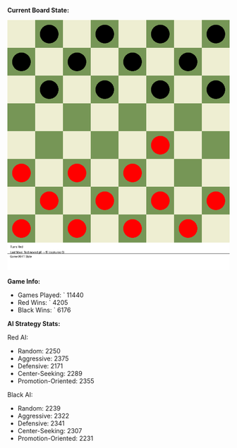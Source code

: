 
**Current Board State:**  
<!-- START_GIF -->
![Checkers Game](./checkers_game.gif)
<!-- END_GIF -->

**Game Info:**  
- Games Played: `<!-- GAMES_PLAYED --> 11440
- Red Wins: `<!-- RED_WINS --> 4205
- Black Wins: `<!-- BLACK_WINS --> 6176

<!-- AI_STATS -->
**AI Strategy Stats:**

Red AI:
- Random: 2250
- Aggressive: 2375
- Defensive: 2171
- Center-Seeking: 2289
- Promotion-Oriented: 2355

Black AI:
- Random: 2239
- Aggressive: 2322
- Defensive: 2341
- Center-Seeking: 2307
- Promotion-Oriented: 2231
